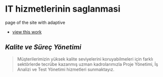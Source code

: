 # IT hizmetlerinin saglanmasi

page of the site with adaptive

- [view this work](https://geday.github.io/IT_hizmetlerinin_saglanmasi/)

## _Kalite ve Süreç Yönetimi_

> Müşterilerimizin yüksek kalite seviyelerini koruyabilmeleri için farklı sektörlerde tecrübe kazanmış uzman kadrolarımızla Proje Yönetimi,
> İş Analizi ve Test Yönetimi hizmetleri sunmaktayız.
